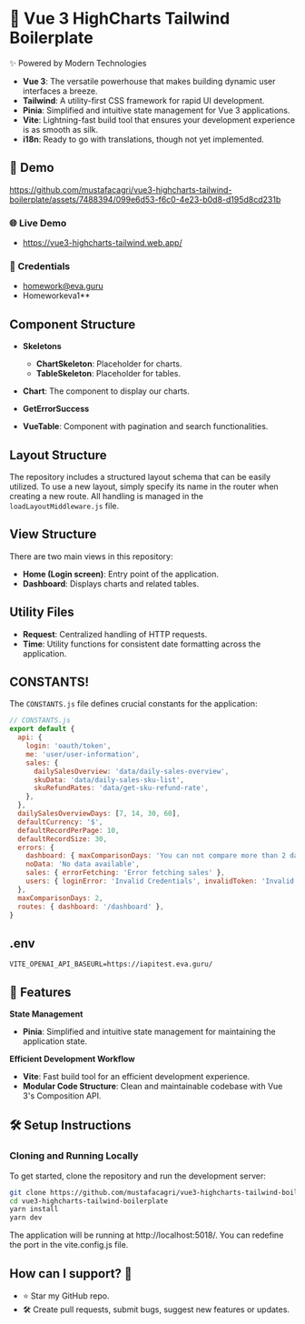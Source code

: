 # 🌟 Vue 3 HighCharts Tailwind Boilerplate

✨ Powered by Modern Technologies

- **Vue 3**: The versatile powerhouse that makes building dynamic user interfaces a breeze.
- **Tailwind**: A utility-first CSS framework for rapid UI development.
- **Pinia**: Simplified and intuitive state management for Vue 3 applications.
- **Vite**: Lightning-fast build tool that ensures your development experience is as smooth as silk.
- **i18n**: Ready to go with translations, though not yet implemented.

## 🎥 Demo

https://github.com/mustafacagri/vue3-highcharts-tailwind-boilerplate/assets/7488394/099e6d53-f6c0-4e23-b0d8-d195d8cd231b

### 🌐 Live Demo

- https://vue3-highcharts-tailwind.web.app/

### 🔑 Credentials

- homework@eva.guru
- Homeworkeva1\*\*

## Component Structure

- **Skeletons**

  - **ChartSkeleton**: Placeholder for charts.
  - **TableSkeleton**: Placeholder for tables.

- **Chart**: The component to display our charts.

- **GetErrorSuccess**
- **VueTable**: Component with pagination and search functionalities.

## Layout Structure

The repository includes a structured layout schema that can be easily utilized. To use a new layout, simply specify its name in the router when creating a new route. All handling is managed in the `loadLayoutMiddleware.js` file.

## View Structure

There are two main views in this repository:

- **Home (Login screen)**: Entry point of the application.
- **Dashboard**: Displays charts and related tables.

## Utility Files

- **Request**: Centralized handling of HTTP requests.
- **Time**: Utility functions for consistent date formatting across the application.

## CONSTANTS!

The `CONSTANTS.js` file defines crucial constants for the application:

```javascript
// CONSTANTS.js
export default {
  api: {
    login: 'oauth/token',
    me: 'user/user-information',
    sales: {
      dailySalesOverview: 'data/daily-sales-overview',
      skuData: 'data/daily-sales-sku-list',
      skuRefundRates: 'data/get-sku-refund-rate',
    },
  },
  dailySalesOverviewDays: [7, 14, 30, 60],
  defaultCurrency: '$',
  defaultRecordPerPage: 10,
  defaultRecordSize: 30,
  errors: {
    dashboard: { maxComparisonDays: 'You can not compare more than 2 days' },
    noData: 'No data available',
    sales: { errorFetching: 'Error fetching sales' },
    users: { loginError: 'Invalid Credentials', invalidToken: 'Invalid Token' },
  },
  maxComparisonDays: 2,
  routes: { dashboard: '/dashboard' },
}
```

## .env

```
VITE_OPENAI_API_BASEURL=https://iapitest.eva.guru/
```

## 🚀 Features

**State Management**

- **Pinia**: Simplified and intuitive state management for maintaining the application state.

**Efficient Development Workflow**

- **Vite**: Fast build tool for an efficient development experience.
- **Modular Code Structure**: Clean and maintainable codebase with Vue 3's Composition API.

## 🛠️ Setup Instructions

### Cloning and Running Locally

To get started, clone the repository and run the development server:

```bash
git clone https://github.com/mustafacagri/vue3-highcharts-tailwind-boilerplate.git
cd vue3-highcharts-tailwind-boilerplate
yarn install
yarn dev
```

The application will be running at http://localhost:5018/. You can redefine the port in the vite.config.js file.

## How can I support? 🌟

- ⭐ Star my GitHub repo.
- 🛠 Create pull requests, submit bugs, suggest new features or updates.

